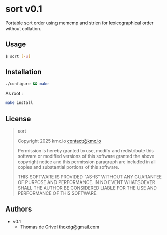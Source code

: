 # sort v0.1

Portable sort order using memcmp and strlen for lexicographical order
without collation.

## Usage

```sh
$ sort [-u]
```

## Installation

```sh
./configure && make
```

As root :
```sh
make install
```

## License

> sort
>
> Copyright 2025 kmx.io <contact@kmx.io>
>
> Permission is hereby granted to use, modify and redistribute this
> software or modified versions of this software granted the above
> copyright notice and this permission paragraph are included in all
> copies and substantial portions of this software.
>
> THIS SOFTWARE IS PROVIDED "AS-IS" WITHOUT ANY GUARANTEE OF
> PURPOSE AND PERFORMANCE. IN NO EVENT WHATSOEVER SHALL THE
> AUTHOR BE CONSIDERED LIABLE FOR THE USE AND PERFORMANCE OF
> THIS SOFTWARE.

## Authors

 - v0.1
   - Thomas de Grivel <thoxdg@gmail.com>
